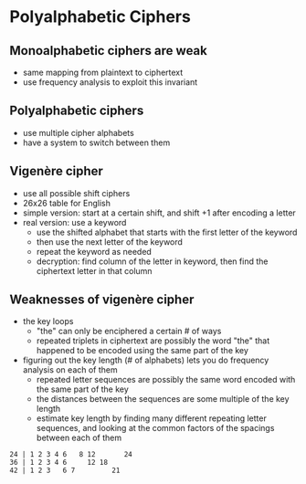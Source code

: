 # Polyalphabetic Ciphers

## Monoalphabetic ciphers are weak
- same mapping from plaintext to ciphertext
- use frequency analysis to exploit this invariant
## Polyalphabetic ciphers
- use multiple cipher alphabets
- have a system to switch between them

## Vigenère cipher
- use all possible shift ciphers
- 26x26 table for English
- simple version: start at a certain shift, and shift +1 after encoding a letter
- real version: use a keyword
    - use the shifted alphabet that starts with the first letter of the keyword
    - then use the next letter of the keyword
    - repeat the keyword as needed
    - decryption: find column of the letter in keyword, then find the ciphertext letter in that column

## Weaknesses of vigenère cipher
- the key loops
    - "the" can only be enciphered a certain # of ways
    - repeated triplets in ciphertext are possibly the word "the" that happened to be encoded using the same part of the key
- figuring out the key length (# of alphabets) lets you do frequency analysis on each of them
    - repeated letter sequences are possibly the same word encoded with the same part of the key
    - the distances between the sequences are some multiple of the key length
    - estimate key length by finding many different repeating letter sequences, and looking at the common factors of the spacings between each of them

```
24 | 1 2 3 4 6   8 12       24
36 | 1 2 3 4 6     12 18
42 | 1 2 3   6 7         21
```
